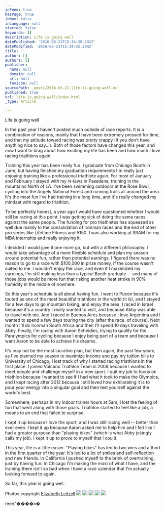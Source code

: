 ```yaml
---
inFeed: true
hasPage: true
inNav: false
inLanguage: null
starred: false
keywords: []
description: Life is going well
datePublished: '2016-03-21T15:34:20.531Z'
dateModified: '2016-03-21T15:34:02.204Z'
title: ''
author: []
authors: []
publisher:
  name: null
  domain: null
  url: null
  favicon: null
sourcePath: _posts/2016-03-21-life-is-going-well.md
published: true
url: life-is-going-well/index.html
_type: Article

---
```

Life is going well

In the past year I haven't posted much outside of race
reports. It is a combination of reasons, mainly that I have been extremely
pressed for time, and that my attitude toward racing was pretty crappy (if you
don't have anything nice to say...). Both of those factors have changed this
year, and now I want to brag about how exciting my life has been and how much I
love racing triathlons again.

Training this year has been really fun. I graduate from
Chicago Booth in June, but having finished my graduation requirements I'm
really just enjoying training like a professional triathlete again. For most of
January and February I stayed with my in-laws in Pasadena, training in the
mountains North of LA. I've been swimming outdoors at the Rose Bowl, cycling
into the Angels National Forest and running trails all around the area. It's
the most fun I've had training in a long time, and it's really changed my
mindset with regard to triathlon.

To be perfectly honest, a year ago I would have questioned
whether I would still be racing at this point. I was getting sick of doing the
same races against the same people. The funding for pro triathletes has
squeezed as well due mainly to the consolidation of Ironman races and the end
of other pro series like Lifetime Fitness and 5150\. I was also working at SRAM
for my MBA internship and really enjoying it.

I decided I would give it one more go, but with a different
philosophy. I would take advantage of a more flexible schedule and plan my
season around potential fun, rather than potential earnings. I figured there
was no reason to go to a race with $100,000 in prize money, if the course
wasn't suited to me. I wouldn't enjoy the race, and even if I maximized my
earnings, I'm still making less than a typical Booth graduate -- and many of
those jobs would be more fun that risking another heat stroke in 90% humidity
in the middle of nowhere.

So this year's schedule is all about having fun. I went to
Pucon because it's touted as one of the most beautiful triathlons in the world
(it is), and I stayed for a few days to go mountain biking, and enjoy the area.
I raced in Israel because it's a country I really wanted to visit, and because
Abby was able to travel with me. And I raced in Buenos Aires because I love
Argentina and I wanted to spend a few days touring the city (after the race, of
course). Next month I'll do Ironman South Africa and then I'll spend 10 days
traveling with Abby. Finally, I'm racing with Aaron Scheidies, trying to
qualify for the Paralympics for cycling because I enjoy being part of a team
and because I want Aaron to be able to achieve his dreams.

It's may not be the most lucrative plan, but then again, the
past few years, as I've planned my season to maximize income and pay my tuition
bills to University of Chicago, I lost track of why I started racing triathlons
in the first place. I joined Volcano Triathlon Team in 2006 because I wanted to
meet people and challenge myself in a new sport. I quit my job to focus on
triathlon because I wanted to see if I had what it took to make the Olympics,
and I kept racing after 2012 because I still loved how exhilarating it is to
pour your energy into a singular goal and then test yourself against the
world's best.

Somewhere, perhaps in my indoor trainer hours at 5am, I lost
the feeling of fun that went along with those goals. Triathlon started to feel
like a job, a means to an end that failed to surprise.

I kept it up because I love the sport, and I was still
racing well -- better than ever even. I kept it up because Aaron asked me to
help him and I felt like I had a greater purpose than "playing bikes" (which is
what Abby jokingly calls my job). I kept it up to prove to myself that I could.

This year, life is a little easier. "Playing bikes" has led
to two wins and a third in the first quarter of the year. It's led to a lot of
smiles and self-reflection and new friends. In California I pushed myself to
the brink of overtraining, just by having fun. In Chicago I'm making the most
of what I have, and the training there isn't so bad when I have a race calendar
that I'm actually looking forward to again.

So far, this year is going well.

Photos copyright [Elizabeth Leitzell][0]
![](https://the-grid-user-content.s3-us-west-2.amazonaws.com/165dc225-905a-4e9f-bbee-99dff2707df2.jpg)
![](https://the-grid-user-content.s3-us-west-2.amazonaws.com/c249977a-8c2a-4bab-b07c-bd359820837a.jpg)
![](https://the-grid-user-content.s3-us-west-2.amazonaws.com/53bad434-43bd-4b01-8d66-b09bcfaad386.jpg)
![](https://the-grid-user-content.s3-us-west-2.amazonaws.com/d8f1d2bc-d6cc-4847-a0af-717e387f1434.jpg)
![](https://the-grid-user-content.s3-us-west-2.amazonaws.com/a6ee24bd-0286-4bf2-9b1f-d1c44b2b130d.jpg)

reen"����x�

[0]: edlphotography.com